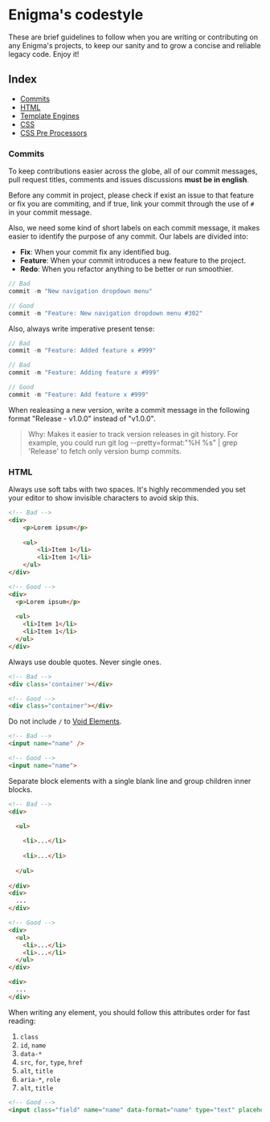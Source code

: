 # Enigma's codestyle
These are brief guidelines to follow when you are writing or contributing on any Enigma's projects, to keep our sanity and to grow a concise and reliable legacy code. Enjoy it!

## Index

- [Commits]()
- [HTML]()
- [Template Engines]()
- [CSS]()
- [CSS Pre Processors]()

### Commits
To keep contributions easier across the globe, all of our commit messages, pull request titles, comments and issues discussions **must be in english**.

Before any commit in project, please check if exist an issue to that feature or fix you are commiting, and if true, link your commit through the use of `#` in your commit message.

Also, we need some kind of short labels on each commit message, it makes easier to identify the purpose of any commit. Our labels are divided into:

- **Fix**: When your commit fix any identified bug.
- **Feature**: When your commit introduces a new feature to the project.
- **Redo**: When you refactor anything to be better or run smoothier.

```javascript
// Bad
commit -m "New navigation dropdown menu"

// Good
commit -m "Feature: New navigation dropdown menu #302"
```

Also, always write imperative present tense:

```javascript
// Bad
commit -m "Feature: Added feature x #999"

// Bad
commit -m "Feature: Adding feature x #999"

// Good
commit -m "Feature: Add feature x #999"
```

When realeasing a new version, write a commit message in the following format "Release - v1.0.0" instead of "v1.0.0".

> Why: Makes it easier to track version releases in git history. For example, you could run git log --pretty=format:"%H %s" | grep 'Release' to fetch only version bump commits.

### HTML
Always use soft tabs with two spaces. It's highly recommended you set your editor to show invisible characters to avoid skip this.
```html
<!-- Bad -->
<div>
    <p>Lorem ipsum</p>
    
    <ul>
        <li>Item 1</li>
        <li>Item 1</li>
    </ul>
</div>

<!-- Good -->
<div>
  <p>Lorem ipsum</p>
    
  <ul>
    <li>Item 1</li>
    <li>Item 1</li>
  </ul>
</div>
```

Always use double quotes. Never single ones.
```html
<!-- Bad -->
<div class='container'></div>

<!-- Good -->
<div class="container"></div>
```

Do not include `/` to [Void Elements](https://www.w3.org/TR/html51/syntax.html#writing-html-documents-elements).
```html
<!-- Bad -->
<input name="name" />

<!-- Good -->
<input name="name">
```

Separate block elements with a single blank line and group children inner blocks.
```html
<!-- Bad -->
<div>

  <ul>
    
    <li>...</li>
    
    <li>...</li>
    
  </ul>
  
</div>
<div>
  ...
</div>

<!-- Good -->
<div>
  <ul>
    <li>...</li>
    <li>...</li>
  </ul>
</div>

<div>
  ...
</div>
```

When writing any element, you should follow this attributes order for fast reading:

1. `class`
2. `id`, `name`
3. `data-*`
4. `src`, `for`, `type`, `href`
5. `alt`, `title`
6. `aria-*`, `role`
5. `alt`, `title`

```html
<!-- Good -->
<input class="field" name="name" data-format="name" type="text" placeholder="Lorem ipsum" aria-label="Dolor sit amet">
```
